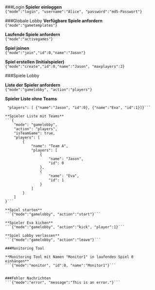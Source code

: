 ###Login
**Spieler einloggen**  
```{"mode":"login", "username":"Alice", "password":"md5-Passwort"}```


###Globale Lobby
**Verfügbare Spiele anfordern**  
```{"mode":"gametemplates"}```

**Laufende Spiele anfordern**  
```{"mode":"activegames"}```

**Spiel joinen**  
```{"mode":"join","id":0,"name":"Jason"}```

**Spiel erstellen (Initialspieler)**  
```{"mode":"create","id":0,"name":"Jason", "maxplayers":2}```

###Spiele Lobby
 
**Liste der Spieler anfordern**  
```{"mode":"gamelobby", "action":"players"}```

**Spieler Liste ohne Teams**  
```{"mode":"gamelobby", "action":"players",    "isTeamGame": true,
 "players": [ {"name":"Jason", "id":0}, {"name":"Eva", "id":1}]}```

**Spieler Liste mit Teams**  
```{
    "mode": "gamelobby",
    "action": "players",
    "isTeamGame": true,
    "players": [
        {
            "name": "Team A",
            "players": [
                {
                    "name": "Jason",
                    "id": 0
                },
                {
                    "name": "Eva",
                    "id": 1
                }
            ]
        }
    ]
}```

**Spiel starten**  
```{"mode":"gamelobby", "action":"start"}```

**Spieler Eva kicken**  
```{"mode":"gamelobby", "action":"kick", "player":1}```

**Spiel Lobby verlassen**  
```{"mode":"gamelobby", "action":"leave"}```

###Monitoring Tool  

**Monitoring Tool mit Namen "Monitor1" in laufendes Spiel 0 einhängen**  
```{"mode":"monitor", "id":0, "name":"Monitor1"}```


###Fehler Nachrichten  
```{"mode":"error", "message":"This is an error."}```
